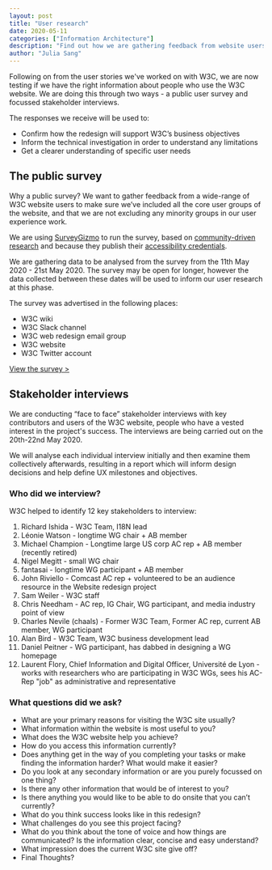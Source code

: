 ```yaml
---
layout: post
title: "User research"
date: 2020-05-11
categories: ["Information Architecture"]
description: "Find out how we are gathering feedback from website users to discover more about who uses the website and what they need it to do. "
author: "Julia Sang"
---
```


Following on from the user stories we've worked on with W3C, we are now testing if we have the right information about people who use the W3C website. We are doing this through two ways - a public user survey and focussed stakeholder interviews.


The responses we receive will be used to: 

*   Confirm how the redesign will support W3C’s business objectives
*   Inform the technical investigation in order to understand any limitations
*   Get a clearer understanding of specific user needs

## The public survey 	

Why a public survey? We want to gather feedback from a wide-range of W3C website users to make sure we’ve included all the core user groups of the website, and that we are not excluding any minority groups in our user experience work.

We are using [SurveyGizmo](https://www.surveygizmo.com/) to run the survey, based on [community-driven research](https://a11y.reviews/#surveygizmo) and because they publish their [accessibility credentials](https://help.surveygizmo.com/help/surveygizmos-accessibility-compliance).

We are gathering data to be analysed from the survey from the 11th May 2020 - 21st May 2020. The survey may be open for longer, however the data collected between these dates will be used to inform our user research at this phase. 

The survey was advertised in the following places:

*   W3C wiki
*   W3C Slack channel
*   W3C web redesign email group
*   W3C website
*   W3C Twitter account

[View the survey >](http://sgiz.eu/s3/W3C-re-design-help-improve-our-website)

## Stakeholder interviews

We are conducting “face to face” stakeholder interviews with key contributors and users of the W3C website, people who have a vested interest in the project's success. The interviews are being carried out on the 20th-22nd May 2020.

We will analyse each individual interview initially and then examine them collectively afterwards, resulting in a report which will inform design decisions and help define UX milestones and objectives.


### Who did we interview?

W3C helped to identify 12 key stakeholders to interview:

1. Richard Ishida - W3C Team, I18N lead
2. Léonie Watson - longtime WG chair + AB member
3. Michael Champion - Longtime large US corp AC rep + AB member (recently retired)
4. Nigel Megitt - small WG chair
5. fantasai - longtime WG participant + AB member
6. John Riviello - Comcast AC rep + volunteered to be an audience resource in the Website redesign project
7. Sam Weiler - W3C staff
8. Chris Needham - AC rep, IG Chair, WG participant, and media industry point of view 
9. Charles Nevile (chaals) - Former W3C Team, Former AC rep, current AB member, WG participant
10. Alan Bird - W3C Team, W3C business development lead
11. Daniel Peitner - WG participant, has dabbed in designing a WG homepage
12. Laurent Flory, Chief Information and Digital Officer, Université de Lyon - works with researchers who are participating in W3C WGs, sees his AC-Rep "job" as administrative and representative


### What questions did we ask? 

*   What are your primary reasons for visiting the W3C site usually?
*   What information within the website is most useful to you?
*   What does the W3C website help you achieve?
*   How do you access this information currently?
*   Does anything get in the way of you completing your tasks or make finding the information harder? What would make it easier?
*   Do you look at any secondary information or are you purely focussed on one thing?
*   Is there any other information that would be of interest to you?
*   Is there anything you would like to be able to do onsite that you can’t currently?
*   What do you think success looks like in this redesign?
*   What challenges do you see this project facing?
*   What do you think about the tone of voice and how things are communicated? Is the information clear, concise and easy understand?
*   What impression does the current W3C site give off?
*   Final Thoughts?
